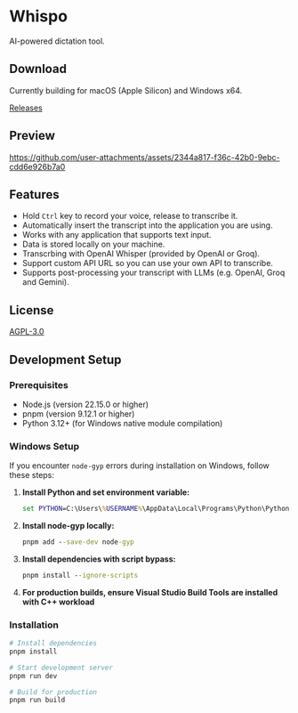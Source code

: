 # Whispo

AI-powered dictation tool.

## Download

Currently building for macOS (Apple Silicon) and Windows x64.

[Releases](https://github.com/egoist/whispo/releases/latest)

## Preview


https://github.com/user-attachments/assets/2344a817-f36c-42b0-9ebc-cdd6e926b7a0


## Features

- Hold `Ctrl` key to record your voice, release to transcribe it.
- Automatically insert the transcript into the application you are using.
- Works with any application that supports text input.
- Data is stored locally on your machine.
- Transcrbing with OpenAI Whisper (provided by OpenAI or Groq).
- Support custom API URL so you can use your own API to transcribe.
- Supports post-processing your transcript with LLMs (e.g. OpenAI, Groq and Gemini).

## License

[AGPL-3.0](./LICENSE)

## Development Setup

### Prerequisites

- Node.js (version 22.15.0 or higher)
- pnpm (version 9.12.1 or higher)
- Python 3.12+ (for Windows native module compilation)

### Windows Setup

If you encounter `node-gyp` errors during installation on Windows, follow these steps:

1. **Install Python and set environment variable:**
   ```cmd
   set PYTHON=C:\Users\%USERNAME%\AppData\Local\Programs\Python\Python312\python.exe
   ```

2. **Install node-gyp locally:**
   ```cmd
   pnpm add --save-dev node-gyp
   ```

3. **Install dependencies with script bypass:**
   ```cmd
   pnpm install --ignore-scripts
   ```

4. **For production builds, ensure Visual Studio Build Tools are installed with C++ workload**

### Installation

```bash
# Install dependencies
pnpm install

# Start development server
pnpm run dev

# Build for production
pnpm run build
```
